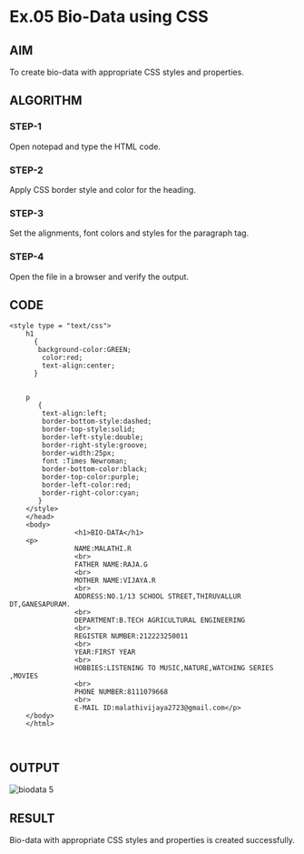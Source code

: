 # Ex.05 Bio-Data using CSS
## AIM
  To create bio-data with appropriate CSS styles and properties.

## ALGORITHM
### STEP-1
  Open notepad and type the HTML code.

### STEP-2
  Apply CSS border style and color for the heading.

### STEP-3
  Set the alignments, font colors and styles for the paragraph tag.

### STEP-4
  Open the file in a browser and verify the output.
  
## CODE
```
<style type = "text/css">
    h1
      {
       background-color:GREEN;
        color:red;
        text-align:center;
      }
    
    
    p
       {
        text-align:left;
        border-bottom-style:dashed;
        border-top-style:solid; 
        border-left-style:double; 
        border-right-style:groove;
        border-width:25px;
        font :Times Newroman;
        border-bottom-color:black;
        border-top-color:purple;
        border-left-color:red; 
        border-right-color:cyan;
       }
    </style>
    </head>
    <body>
                <h1>BIO-DATA</h1>
    <p>    
                NAME:MALATHI.R
                <br>
                FATHER NAME:RAJA.G
                <br>
                MOTHER NAME:VIJAYA.R
                <br>
                ADDRESS:NO.1/13 SCHOOL STREET,THIRUVALLUR DT,GANESAPURAM.
                <br>
                DEPARTMENT:B.TECH AGRICULTURAL ENGINEERING
                <br>
                REGISTER NUMBER:212223250011
                <br>
                YEAR:FIRST YEAR
                <br>
                HOBBIES:LISTENING TO MUSIC,NATURE,WATCHING SERIES ,MOVIES
                <br>
                PHONE NUMBER:8111079668
                <br>
                E-MAIL ID:malathivijaya2723@gmail.com</p>
    </body>
    </html>



```
## OUTPUT

![biodata 5](https://github.com/selvasachein/Ex05_Web-Design/assets/165985843/df569e93-217d-490b-9f1d-51fa2fd9d444)




## RESULT
  Bio-data with appropriate CSS styles and properties is created successfully.
